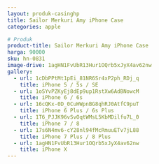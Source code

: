 ```yaml
---
layout: produk-casinghp
title: Sailor Merkuri Amy iPhone Case
categories: apple

# Produk
product-title: Sailor Merkuri Amy iPhone Case
harga: 90000
sku: hn-0831
image-drive: 1agHN1FvUbR13Hur1OQrb5xJyX4av62nw
gallery:
  - url: 1cDbPPtMt1pEi_81NR6Sr4xP2ph_RDj_q
    title: iPhone 5 / 5s / SE
  - url: 1oSYvPZKyEj8dEp9up1RstXw6AdBNowcM
    title: iPhone 6 / 6s
  - url: 16cQKx-0D_0CuHWpnBG8qhRJ0AtfC9puT
    title: iPhone 6 Plus / 6s Plus
  - url: 1T6_PJJK96vSvOqtWMsL5KbMDilfu7L_0
    title: iPhone 7 / 8
  - url: 17s6N4mv6-cY28nl94fMcRmuuETv7jL88
    title: iPhone 7 Plus / 8 Plus
  - url: 1agHN1FvUbR13Hur1OQrb5xJyX4av62nw
    title: iPhone X
---
```

